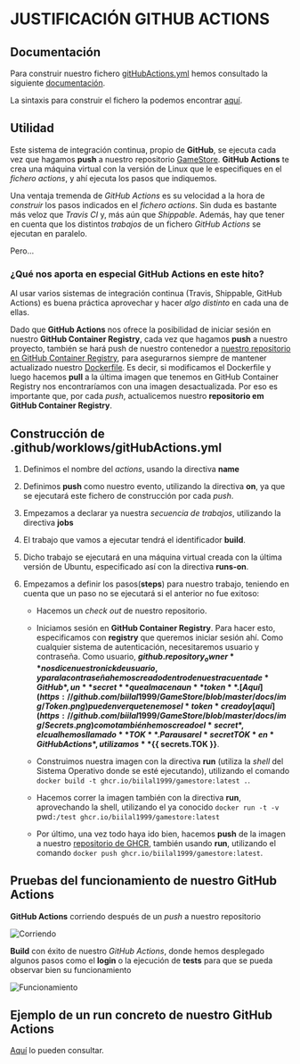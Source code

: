 # JUSTIFICACIÓN GITHUB ACTIONS


## Documentación

Para construir nuestro fichero [gitHubActions.yml](https://github.com/biilal1999/GameStore/blob/master/.github/workflows/githubActions.yml) hemos consultado la siguiente [documentación](https://www.docker.com/blog/docker-support-for-the-new-github-container-registry/).

La sintaxis para construir el fichero la podemos encontrar [aquí](https://docs.github.com/es/free-pro-team@latest/actions/reference/workflow-syntax-for-github-actions).


## Utilidad

Este sistema de integración continua, propio de **GitHub**, se ejecuta cada vez que hagamos **push** a nuestro repositorio [GameStore](https://github.com/biilal1999/GameStore). **GitHub Actions** te crea una máquina virtual con la versión de Linux que le especifiques en el *fichero actions*, y ahí ejecuta los pasos que indiquemos.

Una ventaja tremenda de *GitHub Actions* es su velocidad a la hora de *construir* los pasos indicados en el *fichero actions*. Sin duda es bastante más veloz que *Travis CI* y, más aún que *Shippable*. Además, hay que tener en cuenta que los distintos *trabajos* de un fichero *GitHub Actions* se ejecutan en paralelo.

Pero...


### ¿Qué nos aporta en especial GitHub Actions en este hito?

Al usar varios sistemas de integración continua (Travis, Shippable, GitHub Actions) es buena práctica aprovechar y hacer *algo distinto* en cada una de ellas. 

Dado que **GitHub Actions** nos ofrece la posibilidad de iniciar sesión en nuestro **GitHub Container Registry**, cada vez que hagamos **push** a nuestro proyecto, también se hará push de nuestro contenedor a [nuestro repositorio en GitHub Container Registry](https://github.com/users/biilal1999/packages/container/package/gamestore), para asegurarnos siempre de mantener actualizado nuestro [Dockerfile](https://github.com/biilal1999/GameStore/blob/master/Dockerfile). Es decir, si modificamos el Dockerfile y luego hacemos **pull** a la última imagen que tenemos en GitHub Container Registry nos encontraríamos con una imagen desactualizada. Por eso es importante que, por cada *push*, actualicemos nuestro **repositorio em GitHub Container Registry**.



## Construcción de .github/worklows/gitHubActions.yml


1. Definimos el nombre del *actions*, usando la directiva **name**

2. Definimos **push** como nuestro evento, utilizando la directiva **on**, ya que se ejecutará este fichero de construcción por cada *push*.

3. Empezamos a declarar ya nuestra *secuencia de trabajos*, utilizando la directiva **jobs**

4. El trabajo que vamos a ejecutar tendrá el identificador **build**.

5. Dicho trabajo se ejecutará en una máquina virtual creada con la última versión de Ubuntu, especificado así con la directiva **runs-on**.

6. Empezamos a definir los pasos(**steps**) para nuestro trabajo, teniendo en cuenta que un paso no se ejecutará si el anterior no fue exitoso:

    + Hacemos un *check out* de nuestro repositorio.
    
    + Iniciamos sesión en **GitHub Container Registry**. Para hacer esto, especificamos con **registry** que queremos iniciar sesión ahí. Como cualquier sistema de autenticación, necesitaremos usuario y contraseña. Como usuario, **${{ github.repository_owner }}** nos dice nuestro nick de usuario, y para la contraseña hemos creado dentro de nuestra cuenta de *GitHub*, un **secret** que almacena un **token**. [Aquí](https://github.com/biilal1999/GameStore/blob/master/docs/img/Token.png) pueden ver que tenemos el *token* creado y [aquí](https://github.com/biilal1999/GameStore/blob/master/docs/img/Secrets.png) como también hemos creado el *secret*, el cual hemos llamado **TOK**. Para usar el *secret TOK* en *GitHub Actions*, utilizamos **${{ secrets.TOK }}**.

    + Construimos nuestra imagen con la directiva **run** (utiliza la *shell* del Sistema Operativo donde se esté ejecutando), utilizando el comando `docker build -t ghcr.io/biilal1999/gamestore:latest .`.

    + Hacemos correr la imagen también con la directiva **run**, aprovechando la shell, utilizando el ya conocido `docker run -t -v `pwd`:/test ghcr.io/biilal1999/gamestore:latest`

    + Por último, una vez todo haya ido bien, hacemos **push** de la imagen a nuestro [repositorio de GHCR](https://github.com/users/biilal1999/packages/container/package/gamestore), también usando **run**, utilizando el comando `docker push ghcr.io/biilal1999/gamestore:latest`.



## Pruebas del funcionamiento de nuestro GitHub Actions


**GitHub Actions** corriendo después de un *push* a nuestro repositorio


![Corriendo](https://github.com/biilal1999/GameStore/blob/master/docs/img/GitHubActionsCorriendo.png)



**Build** con éxito de nuestro *GitHub Actions*, donde hemos desplegado algunos pasos como el **login** o la ejecución de **tests** para que se pueda observar bien su funcionamiento


![Funcionamiento](https://github.com/biilal1999/GameStore/blob/master/docs/img/GitHubActionsFuncionando.png)




## Ejemplo de un run concreto de nuestro GitHub Actions


[Aquí](https://github.com/biilal1999/GameStore/runs/1355714543?check_suite_focus=true) lo pueden consultar.
